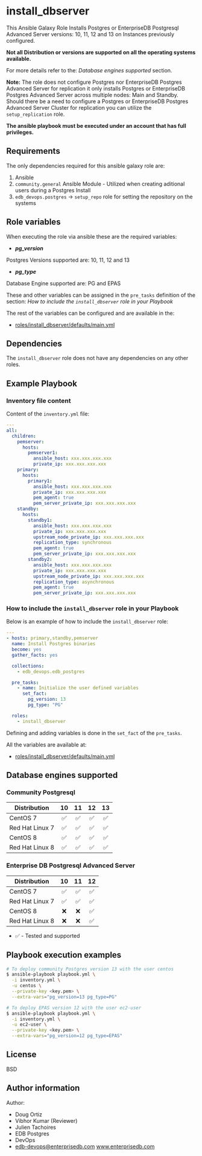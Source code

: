 # install_dbserver

This Ansible Galaxy Role Installs Postgres or EnterpriseDB Postgresql Advanced
Server versions: 10, 11, 12 and 13 on Instances previously configured. 

**Not all Distribution or versions are supported on all the operating systems
available.**

For more details refer to the: *Database engines supported* section.

**Note:**
The role does not configure Postgres nor EnterpriseDB Postgres Advanced Server
for replication it only installs Postgres or EnterpriseDB Postgres Advanced
Server across multiple nodes: Main and Standby.
Should there be a need to configure a Postgres or EnterpriseDB Postgres
Advanced Server Cluster for replication you can utilize the `setup_replication`
role.

**The ansible playbook must be executed under an account that has full
privileges.**

## Requirements

The only dependencies required for this ansible galaxy role are:

  1. Ansible
  2. `community.general` Ansible Module - Utilized when creating aditional
     users during a Postgres Install
  3. `edb_devops.postgres` -> `setup_repo` role for setting the repository on
     the systems

## Role variables

When executing the role via ansible these are the required variables:

  * ***pg_version***

  Postgres Versions supported are: 10, 11, 12 and 13

  * ***pg_type***

  Database Engine supported are: PG and EPAS

These and other variables can be assigned in the `pre_tasks` definition of the
section: *How to include the `install_dbserver` role in your Playbook*

The rest of the variables can be configured and are available in the:

  * [roles/install_dbserver/defaults/main.yml](./defaults/main.yml)

## Dependencies

The `install_dbserver` role does not have any dependencies on any other roles.

## Example Playbook

### Inventory file content

Content of the `inventory.yml` file:

```yaml
---
all:
  children:
    pemserver:
      hosts:
        pemserver1:
          ansible_host: xxx.xxx.xxx.xxx
          private_ip: xxx.xxx.xxx.xxx
    primary:
      hosts:
        primary1:
          ansible_host: xxx.xxx.xxx.xxx
          private_ip: xxx.xxx.xxx.xxx
          pem_agent: true
          pem_server_private_ip: xxx.xxx.xxx.xxx
    standby:
      hosts:
        standby1:
          ansible_host: xxx.xxx.xxx.xxx
          private_ip: xxx.xxx.xxx.xxx
          upstream_node_private_ip: xxx.xxx.xxx.xxx
          replication_type: synchronous
          pem_agent: true
          pem_server_private_ip: xxx.xxx.xxx.xxx
        standby2:
          ansible_host: xxx.xxx.xxx.xxx
          private_ip: xxx.xxx.xxx.xxx
          upstream_node_private_ip: xxx.xxx.xxx.xxx
          replication_type: asynchronous
          pem_agent: true
          pem_server_private_ip: xxx.xxx.xxx.xxx
```

### How to include the `install_dbserver` role in your Playbook

Below is an example of how to include the `install_dbserver` role:

```yaml
---
- hosts: primary,standby,pemserver
  name: Install Postgres binaries
  become: yes
  gather_facts: yes

  collections:
    - edb_devops.edb_postgres

  pre_tasks:
    - name: Initialize the user defined variables
      set_fact:
        pg_version: 13
        pg_type: "PG"

  roles:
    - install_dbserver
```

Defining and adding variables is done in the `set_fact` of the `pre_tasks`.

All the variables are available at:

  * [roles/install_dbserver/defaults/main.yml](./defaults/main.yml)

## Database engines supported

### Community Postgresql

| Distribution | 10 | 11 | 12 | 13 |
| ------------------------- |:--:|:--:|:--:|:--:|
| CentOS 7 | :white_check_mark:| :white_check_mark:| :white_check_mark:| :white_check_mark:|
| Red Hat Linux 7 | :white_check_mark:| :white_check_mark:| :white_check_mark:| :white_check_mark:|
| CentOS 8 | :white_check_mark:| :white_check_mark:| :white_check_mark:| :white_check_mark:|
| Red Hat Linux 8 | :white_check_mark:| :white_check_mark:| :white_check_mark:| :white_check_mark:|

### Enterprise DB Postgresql Advanced Server

| Distribution | 10 | 11 | 12 |
| ------------------------- |:--:|:--:|:--:|
| CentOS 7 | :white_check_mark:| :white_check_mark:| :white_check_mark:|
| Red Hat Linux 7 | :white_check_mark:| :white_check_mark:| :white_check_mark:|
| CentOS 8 | :x:| :x:| :white_check_mark:|
| Red Hat Linux 8 | :x:| :x:| :white_check_mark:|

- :white_check_mark: - Tested and supported

## Playbook execution examples

```bash
# To deploy community Postgres version 13 with the user centos
$ ansible-playbook playbook.yml \
  -i inventory.yml \
  -u centos \
  --private-key <key.pem> \
  --extra-vars="pg_version=13 pg_type=PG"
```
```bash
# To deploy EPAS version 12 with the user ec2-user
$ ansible-playbook playbook.yml \
  -i inventory.yml \
  -u ec2-user \
  --private-key <key.pem> \
  --extra-vars="pg_version=12 pg_type=EPAS"
```

## License

BSD

## Author information

Author:

  * Doug Ortiz
  * Vibhor Kumar (Reviewer)
  * Julien Tachoires
  * EDB Postgres
  * DevOps
  * edb-devops@enterprisedb.com www.enterprisedb.com
